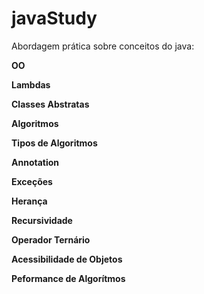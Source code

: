 # javaStudy
Abordagem prática sobre conceitos do java:

<b>OO</b>

<b>Lambdas</b>

<b>Classes Abstratas</b>

<b>Algoritmos</b>

<b>Tipos de Algoritmos</b>

<b>Annotation</b>

<b>Exceções</b>

<b>Herança</b>

<b>Recursividade</b>

<b>Operador Ternário</b>

<b>Acessibilidade de Objetos</b>

<b>Peformance de Algorítmos</b>

